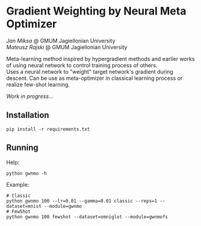 # Gradient Weighting by Neural Meta Optimizer
*Jan Miksa* @ GMUM Jagiellonian University  
*Mateusz Rajski* @ GMUM Jagiellonian University

Meta-learning method inspired by hypergradient methods and earlier works of using neural network to control training process of others.  
Uses a neural network to "weight" target network's gradient during descent. Can be use as meta-optimizer in classical learning process or realize few-shot learning.

*Work in progress...*

## Installation

```
pip install -r requirements.txt  
```

## Running

Help:  
```
python gwnmo -h 
```

Example:  
```
# Classic
python gwnmo 100 --lr=0.01 --gamma=0.01 classic --reps=1 --dataset=mnist --module=gwnmo
# FewShot
python gwnmo 100 fewshot --dataset=omniglot --module=gwnmofs
```
